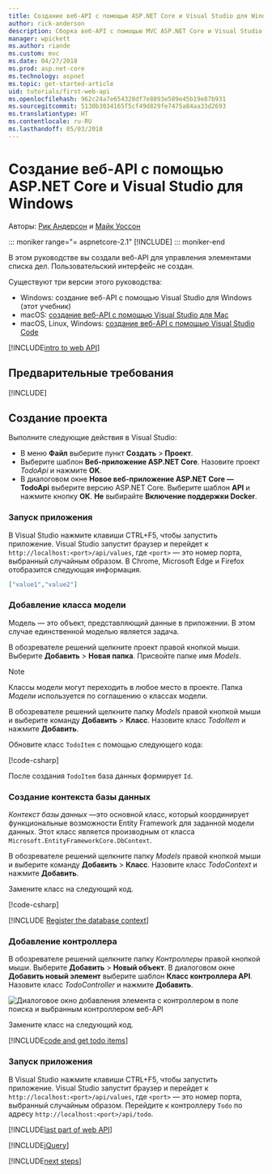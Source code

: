 ```yaml
---
title: Создание веб-API с помощью ASP.NET Core и Visual Studio для Windows
author: rick-anderson
description: Сборка веб-API с помощью MVC ASP.NET Core и Visual Studio для Windows
manager: wpickett
ms.author: riande
ms.custom: mvc
ms.date: 04/27/2018
ms.prod: asp.net-core
ms.technology: aspnet
ms.topic: get-started-article
uid: tutorials/first-web-api
ms.openlocfilehash: 962c24a7e654328df7e8893e589e45b19e87b931
ms.sourcegitcommit: 5130b3034165f5cf49d829fe7475a84aa33d2693
ms.translationtype: HT
ms.contentlocale: ru-RU
ms.lasthandoff: 05/03/2018
---
```

# <a name="create-a-web-api-with-aspnet-core-and-visual-studio-for-windows"></a>Создание веб-API с помощью ASP.NET Core и Visual Studio для Windows

Авторы: [Рик Андерсон](https://twitter.com/RickAndMSFT) и [Майк Уоссон](https://github.com/mikewasson)

::: moniker range="= aspnetcore-2.1"
[!INCLUDE[](~/includes/2.1.md)]
::: moniker-end

В этом руководстве вы создали веб-API для управления элементами списка дел. Пользовательский интерфейс не создан.

Существуют три версии этого руководства:

* Windows: создание веб-API с помощью Visual Studio для Windows (этот учебник)
* macOS: [создание веб-API с помощью Visual Studio для Mac](xref:tutorials/first-web-api-mac)
* macOS, Linux, Windows: [создание веб-API с помощью Visual Studio Code](xref:tutorials/web-api-vsc)

<!-- WARNING: The code AND images in this doc are used by uid: tutorials/web-api-vsc, tutorials/first-web-api-mac and tutorials/first-web-api. If you change any code/images in this tutorial, update uid: tutorials/web-api-vsc -->

[!INCLUDE[intro to web API](../includes/webApi/intro.md)]

## <a name="prerequisites"></a>Предварительные требования

[!INCLUDE[](~/includes/net-core-prereqs-windows.md)]

## <a name="create-the-project"></a>Создание проекта

Выполните следующие действия в Visual Studio:

* В меню **Файл** выберите пункт **Создать** > **Проект**.
* Выберите шаблон **Веб-приложение ASP.NET Core**. Назовите проект *TodoApi* и нажмите **OK**.
* В диалоговом окне **Новое веб-приложение ASP.NET Core — TodoApi** выберите версию ASP.NET Core. Выберите шаблон **API** и нажмите кнопку **ОК**. **Не** выбирайте **Включение поддержки Docker**.

### <a name="launch-the-app"></a>Запуск приложения

В Visual Studio нажмите клавиши CTRL+F5, чтобы запустить приложение. Visual Studio запустит браузер и перейдет к `http://localhost:<port>/api/values`, где `<port>` — это номер порта, выбранный случайным образом. В Chrome, Microsoft Edge и Firefox отобразится следующая информация.

```json
["value1","value2"]
```

### <a name="add-a-model-class"></a>Добавление класса модели

Модель — это объект, представляющий данные в приложении. В этом случае единственной моделью является задача.

В обозревателе решений щелкните проект правой кнопкой мыши. Выберите **Добавить** > **Новая папка**. Присвойте папке имя *Models*.

> [!NOTE]
> Классы модели могут переходить в любое место в проекте. Папка *Модели* используется по соглашению о классах модели.

В обозревателе решений щелкните папку *Models* правой кнопкой мыши и выберите команду **Добавить** > **Класс**. Назовите класс *TodoItem* и нажмите **Добавить**.

Обновите класс `TodoItem` с помощью следующего кода:

[!code-csharp[](first-web-api/samples/2.0/TodoApi/Models/TodoItem.cs)]

После создания `TodoItem` база данных формирует `Id`.

### <a name="create-the-database-context"></a>Создание контекста базы данных

*Контекст базы данных* —это основной класс, который координирует функциональные возможности Entity Framework для заданной модели данных. Этот класс является производным от класса `Microsoft.EntityFrameworkCore.DbContext`.

В обозревателе решений щелкните папку *Models* правой кнопкой мыши и выберите команду **Добавить** > **Класс**. Назовите класс *TodoContext* и нажмите **Добавить**.

Замените класс на следующий код.

[!code-csharp[](first-web-api/samples/2.0/TodoApi/Models/TodoContext.cs)]

[!INCLUDE [Register the database context](../includes/webApi/register_dbContext.md)]

### <a name="add-a-controller"></a>Добавление контроллера

В обозревателе решений щелкните папку *Контроллеры* правой кнопкой мыши. Выберите **Добавить** > **Новый объект**. В диалоговом окне **Добавить новый элемент** выберите шаблон **Класс контроллера API**. Назовите класс *TodoController* и нажмите **Добавить**.

![Диалоговое окно добавления элемента с контроллером в поле поиска и выбранным контроллером веб-API](first-web-api/_static/new_controller.png)

Замените класс на следующий код.

[!INCLUDE[code and get todo items](../includes/webApi/getTodoItems.md)]

### <a name="launch-the-app"></a>Запуск приложения

В Visual Studio нажмите клавиши CTRL+F5, чтобы запустить приложение. Visual Studio запустит браузер и перейдет к `http://localhost:<port>/api/values`, где `<port>` — это номер порта, выбранный случайным образом. Перейдите к контроллеру `Todo` по адресу `http://localhost:<port>/api/todo`.

[!INCLUDE[last part of web API](../includes/webApi/end.md)]

[!INCLUDE[jQuery](../includes/webApi/add-jquery.md)]

[!INCLUDE[next steps](../includes/webApi/next.md)]
